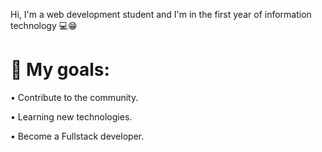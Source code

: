 Hi, I'm a web development student and I'm in the first year of information technology 💻😁

# 🌟 My goals:

• Contribute to the community.

• Learning new technologies.

• Become a Fullstack developer.

